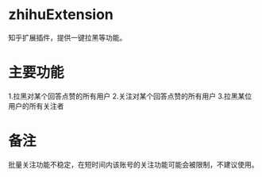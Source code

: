 # zhihuExtension
知乎扩展插件，提供一键拉黑等功能。
# 主要功能
1.拉黑对某个回答点赞的所有用户
2.关注对某个回答点赞的所有用户
3.拉黑某位用户的所有关注者
# 备注
批量关注功能不稳定，在短时间内该账号的关注功能可能会被限制，不建议使用。
